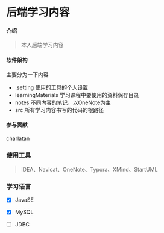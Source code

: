 # 后端学习内容

#### 介绍

> 本人后端学习内容

#### 软件架构

主要分为一下内容

- .setting 使用的工具的个人设置
- learningMaterials 学习课程中要使用的资料保存目录
- notes 不同内容的笔记，以OneNote为主
- src 所有学习内容书写的代码的根路径

#### 参与贡献

charlatan

### 使用工具

> IDEA、Navicat、OneNote、Typora、XMind、StartUML

### 学习语言



- [x] JavaSE

- [x] MySQL

- [ ] JDBC
